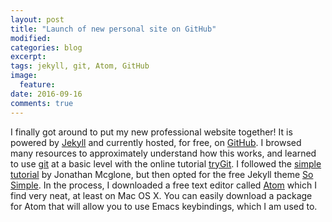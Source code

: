```yaml
---
layout: post
title: "Launch of new personal site on GitHub"
modified:
categories: blog
excerpt:
tags: jekyll, git, Atom, GitHub
image:
  feature:
date: 2016-09-16
comments: true
---
```


I finally got around to put my new professional website together! It is powered by [Jekyll](http://jekyllrb.com) and currently hosted, for free, on [GitHub](https://github.com). I browsed many resources to approximately understand how this works, and learned to use [git](https://git-scm.com) at a basic level with the online tutorial [tryGit](https://try.github.io/levels/1/challenges/1). I followed the [simple tutorial](http://jmcglone.com/guides/github-pages/) by Jonathan Mcglone, but then opted for the free Jekyll theme [So Simple](https://github.com/mmistakes/so-simple-theme).  In the process, I downloaded a free text editor called [Atom](https://atom.io) which I find very neat, at least on Mac OS X. You can easily download a package for Atom that will allow you to use Emacs keybindings, which I am used to.
